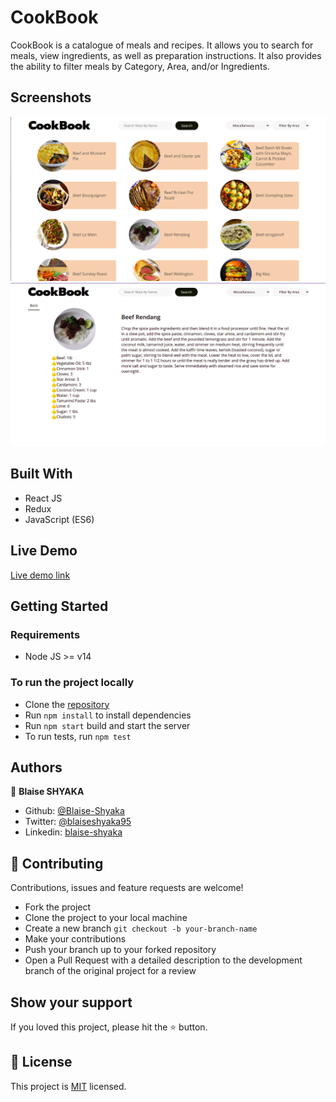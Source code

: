 # CookBook

CookBook is a catalogue of meals and recipes. It allows you to search for meals, view ingredients, as well as preparation instructions. It also provides the ability to filter meals by Category, Area, and/or Ingredients.

## Screenshots

![Home page Screenshot](src/images/scrnsht1.png)
![Single meal page Screenshot](src/images/scrnsht2.png)

## Built With

- React JS
- Redux
- JavaScript (ES6)

## Live Demo

[Live demo link](https://relaxed-yonath-f0b0e7.netlify.app/)

## Getting Started
### Requirements

- Node JS >= v14

### To run the project locally

- Clone the [repository](https://github.com/Blaise-Shyaka/cookbook.git)
- Run `npm install` to install dependencies
- Run `npm start` build and start the server
- To run tests, run `npm test`

## Authors

👤 **Blaise SHYAKA**

- Github: [@Blaise-Shyaka](https://github.com/Blaise-Shyaka)
- Twitter: [@blaiseshyaka95](https://twitter.com/blaiseshyaka95)
- Linkedin: [blaise-shyaka](https://www.linkedin.com/in/blaise-pascal-shyaka)

## 🤝 Contributing

Contributions, issues and feature requests are welcome! 

- Fork the project
- Clone the project to your local machine
- Create a new branch  `git checkout -b your-branch-name`
- Make your contributions
- Push your branch up to your forked repository
- Open a Pull Request with a detailed description to the development branch of the original project for a review

## Show your support

If you loved this project, please hit the ⭐️ button.

## 📝 License

This project is [MIT](./LICENSE) licensed.